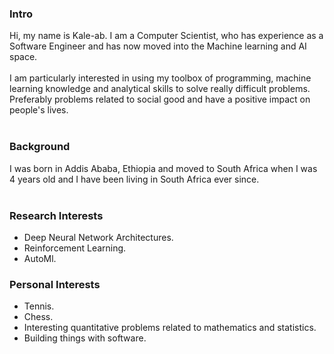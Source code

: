 ### Intro

Hi, my name is Kale-ab. I am a Computer Scientist, who has experience as a Software Engineer and has now moved into the Machine learning and AI space.
<br /> <br/>
I am particularly interested in using my toolbox of programming, machine learning knowledge and analytical skills to solve really difficult problems. Preferably problems related to social good and have a positive impact on people's lives.
<br /><br />

### Background

I was born in Addis Ababa, Ethiopia and moved to South Africa when I was 4 years old and I have been living in South Africa ever since.
<br/> <br/>

### Research Interests

- Deep Neural Network Architectures.
- Reinforcement Learning.
- AutoMl.

### Personal Interests

- Tennis.
- Chess.
- Interesting quantitative problems related to mathematics and statistics. 
- Building things with software. 
